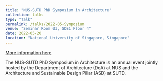 ```yaml
---
title: "NUS-SUTD PhD Symposium in Architecture"
collection: talks
type: "Talk"
permalink: /talks/2022-05-Symposium
venue: "Seminar Room 03, SDE1 Floor 4"
date: 2022-05-20
location: "National University of Singapore, Singapore"
---
```


[More information here](https://cde.nus.edu.sg/arch/nus-sutd-phd-symposium-in-architecture/)

The NUS-SUTD PhD Symposium in Architecture is an annual event jointly hosted by the Department of Architecture (DoA) at NUS and the Architecture and Sustainable Design Pillar (ASD) at SUTD.
